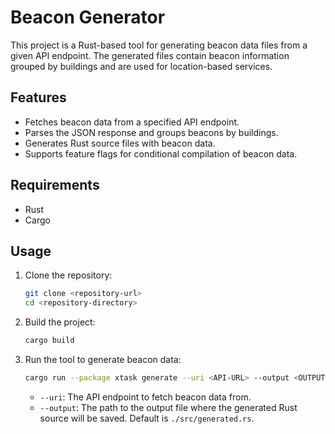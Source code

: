 # Beacon Generator

This project is a Rust-based tool for generating beacon data files from a given API endpoint. The generated files contain beacon information grouped by buildings and are used for location-based services.

## Features

- Fetches beacon data from a specified API endpoint.
- Parses the JSON response and groups beacons by buildings.
- Generates Rust source files with beacon data.
- Supports feature flags for conditional compilation of beacon data.

## Requirements

- Rust
- Cargo

## Usage

1. Clone the repository:
    ```sh
    git clone <repository-url>
    cd <repository-directory>
    ```

2. Build the project:
    ```sh
    cargo build
    ```

3. Run the tool to generate beacon data:
    ```sh
    cargo run --package xtask generate --uri <API-URL> --output <OUTPUT-PATH>
    ```

    - `--uri`: The API endpoint to fetch beacon data from.
    - `--output`: The path to the output file where the generated Rust source will be saved. Default is `./src/generated.rs`.

